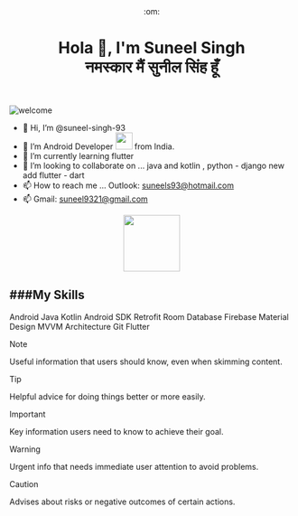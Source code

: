 <div id="header" align="center">
 :om:
 <br>
<h1> Hola 👋, I'm Suneel Singh
<br>
 नमस्कार मैं सुनील सिंह हूँ
</h1>
</div>
<br>

![welcome](https://github.com/suneel-singh-93/suneel-singh-93/assets/93152383/4540eceb-10e9-4daa-8594-1213fb06b5f2)

- 👋 Hi, I’m @suneel-singh-93
- 👀 I’m Android Developer <img src="https://media.giphy.com/media/WUlplcMpOCEmTGBtBW/giphy.gif" width="30"> from India. 
- 🌱 I’m currently learning  flutter 
- 💞️ I’m looking to collaborate on ... java and kotlin , python - django  new add flutter - dart 
- 📫 How to reach me ... Outlook: suneels93@hotmail.com
- 📫 Gmail: suneel9321@gmail.com

<div id="header" align="center">
  <img src="https://media.giphy.com/media/M9gbBd9nbDrOTu1Mqx/giphy.gif" width="100"/>
</div>

###My Skills
-
Android
Java
Kotlin
Android SDK
Retrofit
Room Database
Firebase
Material Design
MVVM Architecture
Git
Flutter


> [!NOTE]
> Useful information that users should know, even when skimming content.

> [!TIP]
> Helpful advice for doing things better or more easily.

> [!IMPORTANT]
> Key information users need to know to achieve their goal.

> [!WARNING]
> Urgent info that needs immediate user attention to avoid problems.

> [!CAUTION]
> Advises about risks or negative outcomes of certain actions.
<!---
suneel-singh-93/suneel-singh-93 is a ✨ special ✨ repository because its `README.md` (this file) appears on your GitHub profile.
You can click the Preview link to take a look at your changes.
--->

